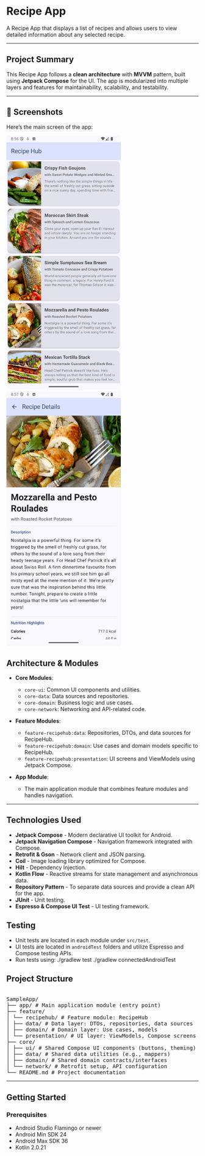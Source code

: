 # Recipe App

A Recipe App that displays a list of recipes and allows users to view detailed information about any selected recipe.

---

## Project Summary

This Recipe App follows a **clean architecture** with **MVVM** pattern, built using **Jetpack Compose** for the UI. The app is modularized into multiple layers and features for maintainability, scalability, and testability.

---
## 📸 Screenshots

Here’s the main screen of the app:
<p float="left">
<img src="screenshots/recipe_list_screen.png" width="300" />
<img src="screenshots/recipe_description_screen.png" width="300" />
</p>

## Architecture & Modules

- **Core Modules**:
    - `core-ui`: Common UI components and utilities.
    - `core-data`: Data sources and repositories.
    - `core-domain`: Business logic and use cases.
    - `core-network`: Networking and API-related code.

- **Feature Modules**:
  - `feature-recipehub:data`: Repositories, DTOs, and data sources for RecipeHub.
  - `feature-recipehub:domain`: Use cases and domain models specific to RecipeHub.
  - `feature-recipehub:presentation`: UI screens and ViewModels using Jetpack Compose.

- **App Module**:
    - The main application module that combines feature modules and handles navigation.

---

## Technologies Used

- **Jetpack Compose** - Modern declarative UI toolkit for Android.
- **Jetpack Navigation Compose** - Navigation framework integrated with Compose.
- **Retrofit & Gson** - Network client and JSON parsing.
- **Coil** - Image loading library optimized for Compose.
- **Hilt** - Dependency Injection.
- **Kotlin Flow** - Reactive streams for state management and asynchronous data.
- **Repository Pattern** - To separate data sources and provide a clean API for the app.
- **JUnit** - Unit testing.
- **Espresso & Compose UI Test** - UI testing framework.

## Testing

- Unit tests are located in each module under `src/test`.
- UI tests are located in `androidTest` folders and utilize Espresso and Compose testing APIs.
- Run tests using:
  ./gradlew test
  ./gradlew connectedAndroidTest

## Project Structure
<pre> 
SampleApp/
├── app/ # Main application module (entry point)
├── feature/
│ └── recipehub/ # Feature module: RecipeHub
│ ├── data/ # Data layer: DTOs, repositories, data sources
│ ├── domain/ # Domain layer: Use cases, models
│ └── presentation/ # UI layer: ViewModels, Compose screens
├── core/
│ ├── ui/ # Shared Compose UI components (buttons, theming)
│ ├── data/ # Shared data utilities (e.g., mappers)
│ ├── domain/ # Shared domain contracts/interfaces
│ └── network/ # Retrofit setup, API configuration
└── README.md # Project documentation
</pre>
---

## Getting Started

### Prerequisites
- Android Studio Flamingo or newer
- Android Min SDK 24
- Android Max SDK 36
- Kotlin 2.0.21


